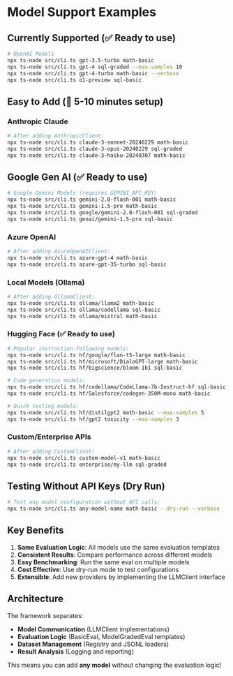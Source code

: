 # Model Support Examples

## Currently Supported (✅ Ready to use)
```bash
# OpenAI Models
npx ts-node src/cli.ts gpt-3.5-turbo math-basic
npx ts-node src/cli.ts gpt-4 sql-graded --max-samples 10
npx ts-node src/cli.ts gpt-4-turbo math-basic --verbose
npx ts-node src/cli.ts o1-preview sql-basic
```

## Easy to Add (🔧 5-10 minutes setup)

### Anthropic Claude
```bash
# After adding AnthropicClient:
npx ts-node src/cli.ts claude-3-sonnet-20240229 math-basic
npx ts-node src/cli.ts claude-3-opus-20240229 sql-graded
npx ts-node src/cli.ts claude-3-haiku-20240307 math-basic
```

## Google Gen AI (✅ Ready to use)
```bash
# Google Gemini Models (requires GEMINI_API_KEY)
npx ts-node src/cli.ts gemini-2.0-flash-001 math-basic
npx ts-node src/cli.ts gemini-1.5-pro math-basic
npx ts-node src/cli.ts google/gemini-2.0-flash-001 sql-graded
npx ts-node src/cli.ts genai/gemini-1.5-pro sql-basic
```

### Azure OpenAI
```bash
# After adding AzureOpenAIClient:
npx ts-node src/cli.ts azure-gpt-4 math-basic
npx ts-node src/cli.ts azure-gpt-35-turbo sql-basic
```

### Local Models (Ollama)
```bash
# After adding OllamaClient:
npx ts-node src/cli.ts ollama/llama2 math-basic
npx ts-node src/cli.ts ollama/codellama sql-basic
npx ts-node src/cli.ts ollama/mistral math-basic
```

### Hugging Face (✅ Ready to use)
```bash
# Popular instruction-following models:
npx ts-node src/cli.ts hf/google/flan-t5-large math-basic
npx ts-node src/cli.ts hf/microsoft/DialoGPT-large math-basic
npx ts-node src/cli.ts hf/bigscience/bloom-1b1 sql-basic

# Code generation models:
npx ts-node src/cli.ts hf/codellama/CodeLlama-7b-Instruct-hf sql-basic
npx ts-node src/cli.ts hf/Salesforce/codegen-350M-mono math-basic

# Quick testing models:
npx ts-node src/cli.ts hf/distilgpt2 math-basic --max-samples 5
npx ts-node src/cli.ts hf/gpt2 toxicity --max-samples 3
```

### Custom/Enterprise APIs
```bash
# After adding CustomClient:
npx ts-node src/cli.ts custom-model-v1 math-basic
npx ts-node src/cli.ts enterprise/my-llm sql-graded
```

## Testing Without API Keys (Dry Run)
```bash
# Test any model configuration without API calls:
npx ts-node src/cli.ts any-model-name math-basic --dry-run --verbose
```

## Key Benefits

1. **Same Evaluation Logic**: All models use the same evaluation templates
2. **Consistent Results**: Compare performance across different models
3. **Easy Benchmarking**: Run the same eval on multiple models
4. **Cost Effective**: Use dry-run mode to test configurations
5. **Extensible**: Add new providers by implementing the LLMClient interface

## Architecture

The framework separates:
- **Model Communication** (LLMClient implementations)  
- **Evaluation Logic** (BasicEval, ModelGradedEval templates)
- **Dataset Management** (Registry and JSONL loaders)
- **Result Analysis** (Logging and reporting)

This means you can add **any model** without changing the evaluation logic!
